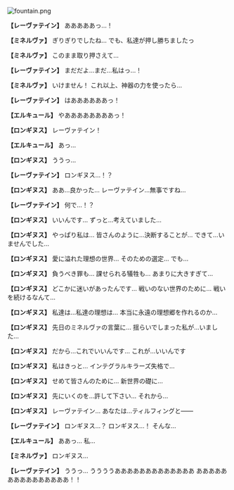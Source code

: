 
![fountain.png](../images/backgrounds/fountain.png)

**【レーヴァテイン】**
あああああっ…！

**【ミネルヴァ】**
ぎりぎりでしたね…
でも、私達が押し勝ちましたっ

**【ミネルヴァ】**
このまま取り押さえて…

**【レーヴァテイン】**
まだだよ…まだ…私はっ…！

**【ミネルヴァ】**
いけません！
これ以上、神器の力を使ったら…

**【レーヴァテイン】**
はああああああっ！

**【エルキュール】**
やああああああああっ！

**【ロンギヌス】**
レーヴァテイン！

**【エルキュール】**
あっ…

**【ロンギヌス】**
ううっ…

**【レーヴァテイン】**
ロンギヌス…！？

**【ロンギヌス】**
ああ…良かった…
レーヴァテイン…無事ですね…

**【レーヴァテイン】**
何で…！？

**【ロンギヌス】**
いいんです…
ずっと…考えていました…

**【ロンギヌス】**
やっぱり私は…
皆さんのように…決断することが…
できて…いませんでした…

**【ロンギヌス】**
愛に溢れた理想の世界…
そのための選定…
でも…

**【ロンギヌス】**
負うべき罪も…
課せられる犠牲も…
あまりに大きすぎて…

**【ロンギヌス】**
どこかに迷いがあったんです…
戦いのない世界のために…
戦いを続けるなんて…

**【ロンギヌス】**
私達は…私達の理想は…
本当に永遠の理想郷を作れるのか…

**【ロンギヌス】**
先日のミネルヴァの言葉に…
揺らいでしまった私が…いました…

**【ロンギヌス】**
だから…これでいいんです…
これが…いいんです

**【ロンギヌス】**
私はきっと…
インテグラルキラーズ失格で…

**【ロンギヌス】**
せめて皆さんのために…
新世界の礎に…

**【ロンギヌス】**
先にいくのを…許して下さい…
それから…

**【ロンギヌス】**
レーヴァテイン…
あなたは…ティルフィングと――

**【レーヴァテイン】**
ロンギヌス…？
ロンギヌス…！
そんな…

**【エルキュール】**
ああっ…
私…

**【ミネルヴァ】**
ロンギヌス…

**【レーヴァテイン】**
ううっ…
ううううあああああああああああああ
あああああああああああああああ！！